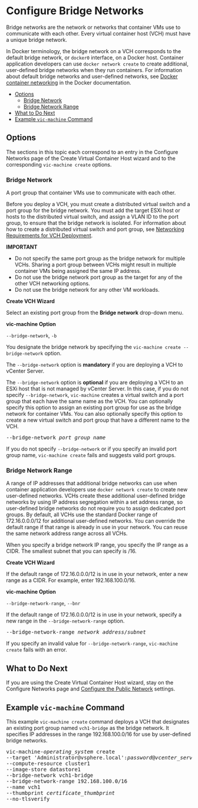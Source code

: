 # Configure Bridge Networks #

Bridge networks are the network or networks that container VMs use to communicate with each other. Every virtual container host (VCH) must have a unique bridge network. 

In Docker terminology, the bridge network on a VCH corresponds to the default bridge network, or `docker0` interface, on a Docker host. Container application developers can use `docker network create` to create additional, user-defined bridge networks when they run containers. For information about default bridge networks and user-defined networks, see [Docker container networking](https://docs.docker.com/engine/userguide/networking/) in the Docker documentation.

- [Options](#options)
  - [Bridge Network](#bridge)
  - [Bridge Network Range](#bridge-range)
- [What to Do Next](#whatnext)
- [Example `vic-machine` Command](#example)

## Options <a id="options"></a>

The sections in this topic each correspond to an entry in the Configure Networks page of the Create Virtual Container Host wizard and to the  corresponding `vic-machine create` options.

### Bridge Network <a id="bridge"></a>

A port group that container VMs use to communicate with each other. 

Before you deploy a VCH, you must create a distributed virtual switch and a port group for the bridge network. You must add the target ESXi host or hosts to the distributed virtual switch, and assign a VLAN ID to the port group, to ensure that the bridge network is isolated. For information about how to create a distributed virtual switch and port group, see [Networking Requirements for VCH Deployment](vic_installation_prereqs.md#vchnetworkreqs).

**IMPORTANT** 

- Do not specify the same port group as the bridge network for multiple VCHs. Sharing a port group between VCHs might result in multiple container VMs being assigned the same IP address. 
- Do not use the bridge network port group as the target for any of the other VCH networking options.
- Do not use the bridge network for any other VM workloads.
<!--
- If you intend to use the `--ops-user` option to use different user accounts for deployment and operation of the VCH, you must place the bridge network port group in a network folder that has the `Read-Only` role with propagation enabled. For more information about the requirements when using `--ops-user`, see [Configure Operations User](set_up_ops_user.md).
-->

**Create VCH Wizard**

Select an existing port group from the **Bridge network** drop-down menu.

**vic-machine Option** 

`--bridge-network`, `-b`

You designate the bridge network by specifying the `vic-machine create --bridge-network` option.  

The `--bridge-network` option is **mandatory** if you are deploying a VCH to vCenter Server. 

The `--bridge-network` option is **optional** if you are deploying a VCH to an ESXi host that is not managed by vCenter Server. In this case, if you do not specify `--bridge-network`, `vic-machine` creates a  virtual switch and a port group that each have the same name as the VCH. You can optionally specify this option to assign an existing port group for use as the bridge network for container VMs. You can also optionally specify this option to create a new virtual switch and port group that have a different name to the VCH.


<pre>--bridge-network <i>port_group_name</i></pre>

If you do not specify `--bridge-network` or if you specify an invalid port group name, `vic-machine create` fails and suggests valid port groups. 

### Bridge Network Range <a id="bridge-range"></a>

A range of IP addresses that additional bridge networks can use when container application developers use `docker network create` to create new user-defined networks. VCHs create these additional user-defined bridge networks by using IP address segregation within a set address range, so user-defined bridge networks do not require you to assign dedicated port groups. By default, all VCHs use the standard Docker range of 172.16.0.0.0/12 for additional user-defined networks. You can override the default range if that range is already in use in your network. You can reuse the same network address range across all VCHs.  

When you specify a bridge network IP range, you specify the IP range as a CIDR. The smallest subnet that you can specify is /16.

**Create VCH Wizard**

If the default range of 172.16.0.0.0/12 is in use in your network, enter a new range as a CIDR. For example, enter 192.168.100.0/16.

**vic-machine Option**

`--bridge-network-range`, `--bnr`

If the default range of 172.16.0.0.0/12 is in use in your network, specify a new range in the `--bridge-network-range` option.
 
<pre>--bridge-network-range <i>network_address</i>/<i>subnet</i></pre>

If you specify an invalid value for `--bridge-network-range`, `vic-machine create` fails with an error.

## What to Do Next <a id="whatnext"></a>

If you are using the Create Virtual Container Host wizard, stay on the Configure Networks page and [Configure the Public Network](public_network.md) settings.

## Example `vic-machine` Command <a id="example"></a>

This example `vic-machine create` command deploys a VCH that designates an existing port group named `vch1-bridge` as the bridge network. It specifies IP addresses in the range 192.168.100.0/16 for use by user-defined bridge networks.

<pre>vic-machine-<i>operating_system</i> create
--target 'Administrator@vsphere.local':<i>password</i>@<i>vcenter_server_address</i>/dc1
--compute-resource cluster1
--image-store datastore1
--bridge-network vch1-bridge
--bridge-network-range 192.168.100.0/16
--name vch1
--thumbprint <i>certificate_thumbprint</i>
--no-tlsverify
</pre>
